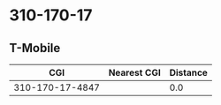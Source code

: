 # 310-170-17
## T-Mobile


| CGI | Nearest CGI | Distance |
|-----|-------------|----------|
| 310-170-17-4847 |  | 0.0 |
